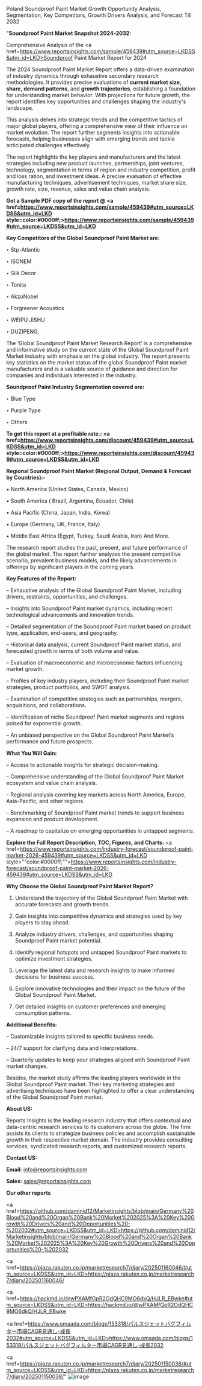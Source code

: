 Poland Soundproof Paint Market Growth Opportunity Analysis, Segmentation, Key Competitors, Growth Drivers Analysis, and Forecast Till 2032

"<strong>Soundproof Paint Market Snapshot 2024-2032:</strong>

Comprehensive Analysis of the <a href=https://www.reportsinsights.com/sample/459439#utm_source=LKDSS&utm_id=LKD>Soundproof Paint Market</a> Report for 2024

The 2024 Soundproof Paint Market Report offers a data-driven examination of industry dynamics through exhaustive secondary research methodologies. It provides precise evaluations of <strong>current market size, share, demand patterns</strong>, and <strong>growth trajectories</strong>, establishing a foundation for understanding market behavior. With projections for future growth, the report identifies key opportunities and challenges shaping the industry's landscape.

This analysis delves into strategic trends and the competitive tactics of major global players, offering a comprehensive view of their influence on market evolution. The report further segments insights into actionable forecasts, helping businesses align with emerging trends and tackle anticipated challenges effectively.

The report highlights the key players and manufacturers and the latest strategies including new product launches, partnerships, joint ventures, technology, segmentation in terms of region and industry competition, profit and loss ration, and investment ideas. A precise evaluation of effective manufacturing techniques, advertisement techniques, market share size, growth rate, size, revenue, sales and value chain analysis.

<strong>Get a Sample PDF copy of the report @ <a href=https://www.reportsinsights.com/sample/459439#utm_source=LKDSS&utm_id=LKD style=color:#0000ff;>https://www.reportsinsights.com/sample/459439#utm_source=LKDSS&utm_id=LKD</a></strong>

<strong>Key Competitors of the Global Soundproof Paint Market are:</strong>

‣ Stp-Atlantic

‣ ISONEM

‣ Silk Decor

‣ Tonita

‣ AkzoNobel

‣ Forgreener Acoustics

‣ WEIPU JISHU

‣ DUZIPENG,

The ‘Global Soundproof Paint Market Research Report’ is a comprehensive and informative study on the current state of the Global Soundproof Paint Market industry with emphasis on the global industry. The report presents key statistics on the market status of the global Soundproof Paint market manufacturers and is a valuable source of guidance and direction for companies and individuals interested in the industry.

<strong>Soundproof Paint Industry Segmentation covered are:</strong>

‣ Blue Type

‣ Purple Type

‣ Others

<strong>To get this report at a profitable rate.: <a href=https://www.reportsinsights.com/discount/459439#utm_source=LKDSS&utm_id=LKD style=color:#0000ff;>https://www.reportsinsights.com/discount/459439#utm_source=LKDSS&utm_id=LKD</a></strong>

<strong>Regional Soundproof Paint Market (Regional Output, Demand &amp; Forecast by Countries):-</strong>

• North America (United States, Canada, Mexico)

• South America ( Brazil, Argentina, Ecuador, Chile)

• Asia Pacific (China, Japan, India, Korea)

• Europe (Germany, UK, France, Italy)

• Middle East Africa (Egypt, Turkey, Saudi Arabia, Iran) And More.

The research report studies the past, present, and future performance of the global market. The report further analyzes the present competitive scenario, prevalent business models, and the likely advancements in offerings by significant players in the coming years.

<strong>Key Features of the Report:</strong>

– Exhaustive analysis of the Global Soundproof Paint Market, including drivers, restraints, opportunities, and challenges.

– Insights into Soundproof Paint market dynamics, including recent technological advancements and innovation trends.

– Detailed segmentation of the Soundproof Paint market based on product type, application, end-users, and geography.

– Historical data analysis, current Soundproof Paint market status, and forecasted growth in terms of both volume and value.

– Evaluation of macroeconomic and microeconomic factors influencing market growth.

– Profiles of key industry players, including their Soundproof Paint market strategies, product portfolios, and SWOT analysis.

– Examination of competitive strategies such as partnerships, mergers, acquisitions, and collaborations.

– Identification of niche Soundproof Paint market segments and regions poised for exponential growth.

– An unbiased perspective on the Global Soundproof Paint Market’s performance and future prospects.

<strong>What You Will Gain:</strong>

– Access to actionable insights for strategic decision-making.

– Comprehensive understanding of the Global Soundproof Paint Market ecosystem and value chain analysis.

– Regional analysis covering key markets across North America, Europe, Asia-Pacific, and other regions.

– Benchmarking of Soundproof Paint market trends to support business expansion and product development.

– A roadmap to capitalize on emerging opportunities in untapped segments.

<strong>Explore the Full Report Description, TOC, Figures, and Charts:</strong>
<a href=https://www.reportsinsights.com/industry-forecast/soundproof-paint-market-2026-459439#utm_source=LKDSS&utm_id=LKD style=""color:#0000ff;"">https://www.reportsinsights.com/industry-forecast/soundproof-paint-market-2026-459439#utm_source=LKDSS&utm_id=LKD</a>

<strong>Why Choose the Global Soundproof Paint Market Report?</strong>

1. Understand the trajectory of the Global Soundproof Paint Market with accurate forecasts and growth trends.

2. Gain insights into competitive dynamics and strategies used by key players to stay ahead.

3. Analyze industry drivers, challenges, and opportunities shaping Soundproof Paint market potential.

4. Identify regional hotspots and untapped Soundproof Paint markets to optimize investment strategies.

5. Leverage the latest data and research insights to make informed decisions for business success.

6. Explore innovative technologies and their impact on the future of the Global Soundproof Paint Market.

7. Get detailed insights on customer preferences and emerging consumption patterns.

<strong>Additional Benefits:</strong>

– Customizable insights tailored to specific business needs.

– 24/7 support for clarifying data and interpretations.

– Quarterly updates to keep your strategies aligned with Soundproof Paint market changes.

Besides, the market study affirms the leading players worldwide in the Global Soundproof Paint market. Their key marketing strategies and advertising techniques have been highlighted to offer a clear understanding of the Global Soundproof Paint market.

<strong><strong>About US</strong>:</strong>

Reports Insights is the leading research industry that offers contextual and data-centric research services to its customers across the globe. The firm assists its clients to strategize business policies and accomplish sustainable growth in their respective market domain. The industry provides consulting services, syndicated research reports, and customized research reports.

<strong>Contact US:</strong>

<p class=><b>Email:</b> <a href=mailto:info@reportsinsights.com>info@reportsinsights.com</a></p>
<p class=><b>Sales:</b> <a href=mailto:sales@reportsinsights.com>sales@reportsinsights.com</a></p>

<strong>Our other reports</strong>

<a href=https://github.com/daminid12/Marketinsights/blob/main/Germany%20Blood%20and%20Organ%20Bank%20Market%202025%3A%20Key%20Growth%20Drivers%20and%20Opportunities%20-%202032#utm_source=LKDSS&utm_id=LKD>https://github.com/daminid12/Marketinsights/blob/main/Germany%20Blood%20and%20Organ%20Bank%20Market%202025%3A%20Key%20Growth%20Drivers%20and%20Opportunities%20-%202032</a>

<a href=https://plaza.rakuten.co.jp/marketresearch7/diary/202501160046/#utm_source=LKDSS&utm_id=LKD>https://plaza.rakuten.co.jp/marketresearch7/diary/202501160046/</a>

<a href=https://hackmd.io/@wPXAMfGpR2OdQHC9MO6dkQ/HJLR_EBwke#utm_source=LKDSS&utm_id=LKD>https://hackmd.io/@wPXAMfGpR2OdQHC9MO6dkQ/HJLR_EBwke</a>

<a href=https://www.omaada.com/blogs/153318/パルスジェットバグフィルター市場CAGR見通し-成長2032#utm_source=LKDSS&utm_id=LKD>https://www.omaada.com/blogs/153318/パルスジェットバグフィルター市場CAGR見通し-成長2032</a>

<a href=https://plaza.rakuten.co.jp/marketresearch7/diary/202501150038/#utm_source=LKDSS&utm_id=LKD>https://plaza.rakuten.co.jp/marketresearch7/diary/202501150038/</a>"
![image](https://github.com/user-attachments/assets/286d341c-6fc5-4a16-92c2-21910e69a10b)
